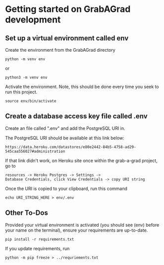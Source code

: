 # Getting started on GrabAGrad development

## Set up a virtual environment called env
Create the environment from the GrabAGrad directory
```
python -m venv env
```
or
```
python3 -m venv env
```
Activate the environment. Note, this should be done every time you seek to run this project.
```
source env/bin/activate
```

## Create a database access key file called .env
Create an file called ".env" and add the PostgreSQL URI in. 

The PostgreSQL URI should be available at this link below: 
```
https://data.heroku.com/datastores/e80e2442-84b5-4758-ad29-545caa556027#administration
```
If that link didn't work, on Heroku site once within the grab-a-grad project, go to
```
resources -> Heroku Postgres -> Settings -> 
Database Credentials, click View Credentials -> copy URI string
```

Once the URI is copied to your clipboard, run this command
```
echo URI_STRING_HERE > env/.env
```

## Other To-Dos
Provided your virtual environment is activated (you should see (env) before your name on the terminal),
ensure your requirements are up-to-date.
```
pip install -r requirements.txt
```
If you update requirements, run 
```
python -m pip freeze > ../requriements.txt
```



